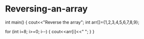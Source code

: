 # Reversing-an-array
int main()
{
 cout<<"Reverse the array";
 int arr[]={1,2,3,4,5,6,7,8,9};

 for (int i=8; i>=0; i--)
 {
    cout<<arr[i]<<" ";
 }
}
